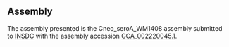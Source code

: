 

Assembly
--------

The assembly presented is the Cneo\_seroA\_WM1408 assembly submitted to
[INSDC](http://www.insdc.org) with the assembly accession
[GCA\_002220045.1](http://www.ebi.ac.uk/ena/data/view/GCA_002220045.1).

